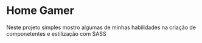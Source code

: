# Home Gamer

<p> Neste projeto simples mostro algumas de minhas habilidades na criação de componetentes e estilização com SASS</p>

<p>
    <a href="">

</p>


